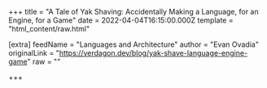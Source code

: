 
+++
title = "A Tale of Yak Shaving: Accidentally Making a Language, for an Engine, for a Game"
date = 2022-04-04T16:15:00.000Z
template = "html_content/raw.html"

[extra]
feedName = "Languages and Architecture"
author = "Evan Ovadia"
originalLink = "https://verdagon.dev/blog/yak-shave-language-engine-game"
raw = ""

+++

